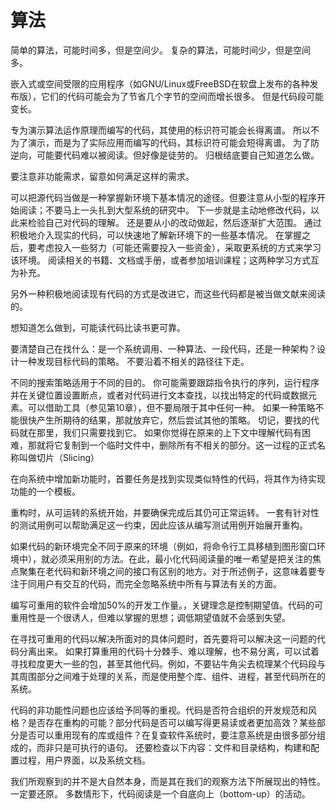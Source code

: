 # 算法

简单的算法，可能时间多，但是空间少。
复杂的算法，可能时间少，但是空间多。

嵌入式或空间受限的应用程序（如GNU/Linux或FreeBSD在软盘上发布的各种发布版），它们的代码可能会为了节省几个字节的空间而增长很多。
但是代码段可能变长。

专为演示算法运作原理而编写的代码，其使用的标识符可能会长得离谱。
所以不为了演示，而是为了实际应用而编写的代码，其标识符可能会短得离谱。
为了防逆向，可能要代码难以被阅读。但好像是徒劳的。
归根结底要自己知道怎么做。

要注意非功能需求，留意如何满足这样的需求。

可以把源代码当做是一种掌握新环境下基本情况的途径。但要注意从小型的程序开始阅读；不要马上一头扎到大型系统的研究中。
下一步就是主动地修改代码，以此来检验自己对代码的理解。
还是要从小的改动做起，然后逐渐扩大范围。
通过积极地介入现实的代码，可以快速地了解新环境下的一些基本情况。
在掌握之后，要考虑投入一些努力（可能还需要投入一些资金），采取更系统的方式来学习该环境。
阅读相关的书籍、文档或手册，或者参加培训课程；这两种学习方式互为补充。

另外一种积极地阅读现有代码的方式是改进它，而这些代码都是被当做文献来阅读的。

想知道怎么做到，可能读代码比读书更可靠。

要清楚自己在找什么：是一个系统调用、一种算法、一段代码，还是一种架构？设计一种发现目标代码的策略。
不要沿着不相关的路径往下走。

不同的搜索策略适用于不同的目的。
你可能需要跟踪指令执行的序列，运行程序并在关键位置设置断点，或者对代码进行文本查找，以找出特定的代码或数据元素。可以借助工具（参见第10章），但不要局限于其中任何一种。
如果一种策略不能很快产生所期待的结果，那就放弃它，然后尝试其他的策略。
切记，要找的代码就在那里，我们只需要找到它。
如果你觉得在原来的上下文中理解代码有困难，那就将它复制到一个临时文件中，删除所有不相关的部分。这一过程的正式名称叫做切片（Slicing）

在向系统中增加新功能时，首要任务是找到实现类似特性的代码，将其作为待实现功能的一个模板。

重构时，从可运转的系统开始，并要确保完成后其仍可正常运转。
一套有针对性的测试用例可以帮助满足这一约束，因此应该从编写测试用例开始展开重构。

如果代码的新环境完全不同于原来的环境（例如，将命令行工具移植到图形窗口环境中），就必须采用别的方法。在此，最小化代码阅读量的唯一希望是把关注的焦点聚集在老代码和新环境之间的接口有区别的地方。对于所述例子，这意味着要专注于同用户有交互的代码，而完全忽略系统中所有与算法有关的方面。


编写可重用的软件会增加50%的开发工作量。，关键理念是控制期望值。代码的可重用性是一个很诱人，但难以掌握的思想；调低期望值就不会感到失望。

在寻找可重用的代码以解决所面对的具体问题时，首先要将可以解决这一问题的代码分离出来。
如果打算重用的代码十分棘手、难以理解，也不易分离，可以试着寻找粒度更大一些的包，甚至其他代码。例如，不要钻牛角尖去梳理某个代码段与其周围部分之间难于处理的关系，而是使用整个库、组件、进程，甚至代码所在的系统。

代码的非功能性问题也应该给予同等的重视。代码是否符合组织的开发规范和风格？是否存在重构的可能？部分代码是否可以编写得更易读或者更加高效？某些部分是否可以重用现有的库或组件？在复查软件系统时，要注意系统是由很多部分组成的，而非只是可执行的语句。
还要检查以下内容：文件和目录结构，构建和配置过程，用户界面，以及系统文档。

我们所观察到的并不是大自然本身，而是其在我们的观察方法下所展现出的特性。
一定要还原。
多数情形下，代码阅读是一个自底向上（bottom-up）的活动。